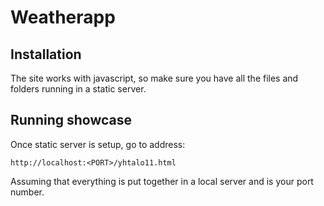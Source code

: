 # Weatherapp

## Installation

The site works with javascript, so make sure you have all the files and folders running in a static server.

## Running showcase

Once static server is setup, go to address:

`http://localhost:<PORT>/yhtalo11.html`

Assuming that everything is put together in a local server and <PORT> is your port number.
